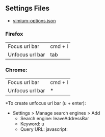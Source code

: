 ## Settings Files

- [vimium-options.json](./vimium-options.json)

### Firefox

|  |  |
| - | - |
| Focus url bar | cmd + l |
| Unfocus url bar | tab |

### Chrome: 
|  |  |
| - | - |
| Focus url bar | cmd + l |
| Unfocus url bar | * |

*To create unfocus url bar (u + enter):
- Settings > Manage search engines > Add
	- Search engine: leaveAddressBar
	- Keyword: u
	- Query URL: javascript: